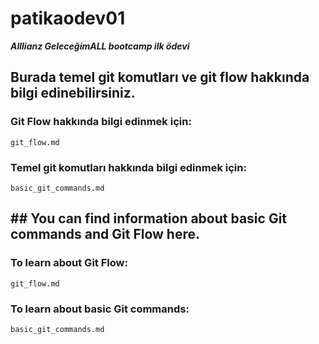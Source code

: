 # patikaodev01

***Alllianz GeleceğimALL bootcamp ilk ödevi***
## Burada temel git komutları ve git flow hakkında bilgi edinebilirsiniz.

### Git Flow hakkında bilgi edinmek için:
`git_flow.md`
### Temel git komutları hakkında bilgi edinmek için:
`basic_git_commands.md`

## ## You can find information about basic Git commands and Git Flow here.
### To learn about Git Flow:
`git_flow.md`
### To learn about basic Git commands:
`basic_git_commands.md`
